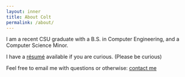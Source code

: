 ```yaml
---
layout: inner
title: About Colt
permalink: /about/
---
```

I am a recent CSU graduate with a B.S. in Computer Engineering, and a Computer Science Minor.

I have a [résumé]({{site.url}}/files/ColtDarienResume.pdf) available if you are curious. (Please be curious)

Feel free to email me with questions or otherwise: <a href="mailto:coltdarien@gmail.com">contact me <a/>
